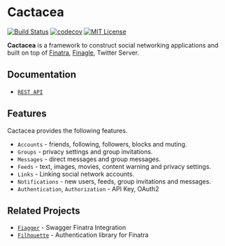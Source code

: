 # Cactacea

[![Build Status](https://travis-ci.org/cactacea/backend.svg?branch=master)](https://travis-ci.org/cactacea/backend)
[![codecov](https://codecov.io/gh/cactacea/backend/branch/master/graph/badge.svg)](https://codecov.io/gh/cactacea/backend)
[![MIT License](http://img.shields.io/badge/license-MIT-blue.svg?style=flat)](LICENSE)

**Cactacea** is a framework to construct social networking applications and built on top of [Finatra](https://twitter.github.io/finatra/), [Finagle](https://twitter.github.io/finagle/), Twitter Server.

## Documentation ##

- [`REST API`](https://cactacea.github.io/backend/)

## Features ##

Cactacea provides the following features.

- `Accounts` - friends, following, followers, blocks and muting.
- `Groups` - privacy settings and group invitations.
- `Messages` - direct messages and group messages.
- `Feeds` - text, images, movies, content warning and privacy settings.
- `Links` - Linking social network accounts.
- `Notifications` - new users, feeds, group invitations and messages. 
- `Authentication`, `Authorization` - API Key, OAuth2

## Related Projects ##

- [`Fiagger`](https://github.com/cactacea/finagger) - Swagger Finatra Integration
- [`Filhouette`](https://github.com/cactacea/filhouette) - Authentication library for Finatra

